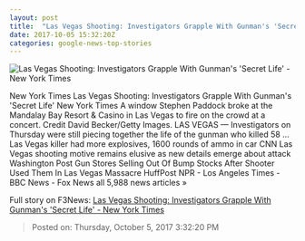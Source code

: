 ```yaml
---
layout: post
title:  "Las Vegas Shooting: Investigators Grapple With Gunman's 'Secret Life' - New York Times"
date: 2017-10-05 15:32:20Z
categories: google-news-top-stories
---
```


![Las Vegas Shooting: Investigators Grapple With Gunman's 'Secret Life' - New York Times](https://static01.nyt.com/images/2017/10/06/world/06vegas-live-1/06vegas-live-1-facebookJumbo.jpg)

New York Times Las Vegas Shooting: Investigators Grapple With Gunman's 'Secret Life' New York Times A window Stephen Paddock broke at the Mandalay Bay Resort & Casino in Las Vegas to fire on the crowd at a concert. Credit David Becker/Getty Images. LAS VEGAS — Investigators on Thursday were still piecing together the life of the gunman who killed 58 ... Las Vegas killer had more explosives, 1600 rounds of ammo in car CNN Las Vegas shooting motive remains elusive as new details emerge about attack Washington Post Gun Stores Selling Out Of Bump Stocks After Shooter Used Them In Las Vegas Massacre HuffPost NPR - Los Angeles Times - BBC News - Fox News all 5,988 news articles »


Full story on F3News: [Las Vegas Shooting: Investigators Grapple With Gunman's 'Secret Life' - New York Times](http://www.f3nws.com/n/3yZMbH)

> Posted on: Thursday, October 5, 2017 3:32:20 PM
